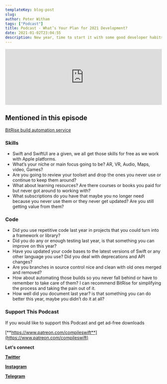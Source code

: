 ```yaml
---
templateKey: blog-post
slug:
author: Peter Witham
tags: ["Podcast"]
title: Podcast - What’s Your Plan for 2021 Development?
date: 2021-01-02T23:04:55
description: New year, time to start it with some good developer habits and plan ahead with the following quesitons.
---
```


<iframe width="100%" height="180" frameborder="no" scrolling="no" seamless src="https://share.transistor.fm/e/ef416f82/dark"></iframe>

## Mentioned in this episode
[BitRise build automation service](https://app.bitrise.io/referral/42e309bfcb1d8655)

### Skills
- Swift and SwiftUI are a given, we all get those skills for free as we work with Apple platforms.
- What’s your niche or main focus going to be? AR, VR, Audio, Maps, video, Games?
- Are you going to review your toolset and drop the ones you never use or continue to keep them around?
- What about learning resources? Are there courses or books you paid for but never got around to working with?
- What subscriptions do you have that maybe you no longer need because you never use them or they never get updated? Are you still getting value from them?

### Code
- Did you use repetitive code last year in projects that you could turn into a framework or library?
- Did you do any or enough testing last year, is that something you can improve on this year?
- Have you updated your code bases to the latest versions of Swift or any other language you use? Did you deal with deprecations and API changes?
- Are you branches in source control nice and clean with old ones merged and removed?
- How about automating those builds so you never fall behind or have to remember to take care of them? I can recommend BitRise for simplifying the process and taking the pain out of it.
- How well did you document last year? is that something you can do better this year, maybe you didn’t do it at all?

### Support This Podcast

If you would like to support this Podcast and get ad-free downloads

[**https://www.patreon.com/compileswift**](https://www.patreon.com/compileswift)

**Let's connect**

[**Twitter**](https://twitter.com/compileswift)

[**Instagram**](https://www.instagram.com/compileswift/)

[**Telegram**](https://t.me/compileswift)
